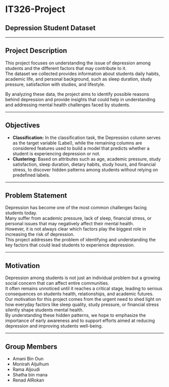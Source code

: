 # IT326-Project
## Depression Student Dataset

---

## Project Description
This project focuses on understanding the issue of depression among students and the different factors that may contribute to it.  
The dataset we collected provides information about students daily habits, academic life, and personal background, such as sleep duration, study pressure, satisfaction with studies, and lifestyle.  

By analyzing these data, the project aims to identify possible reasons behind depression and provide insights that could help in understanding and addressing mental health challenges faced by students.


---

## Objectives
- **Classification:** In the classification task, the Depression column serves as the target variable (Label), while the remaining columns are considered features used to build a model that predicts whether a student is experiencing depression or not.  
- **Clustering:** Based on attributes such as age, academic pressure, study satisfaction, sleep duration, dietary habits, study hours, and financial stress, to discover hidden patterns among students without relying on predefined labels.

---

## Problem Statement
Depression has become one of the most common challenges facing students today.  
Many suffer from academic pressure, lack of sleep, financial stress, or personal issues that may negatively affect their mental health.  
However, it is not always clear which factors play the biggest role in increasing the risk of depression.  
This project addresses the problem of identifying and understanding the key factors that could lead students to experience depression.

---

## Motivation
Depression among students is not just an individual problem but a growing social concern that can affect entire communities.  
It often remains unnoticed until it reaches a critical stage, leading to serious consequences on students health, relationships, and academic futures.  
Our motivation for this project comes from the urgent need to shed light on how everyday factors like sleep quality, study pressure, or financial stress silently shape students mental health.  
By understanding these hidden patterns, we hope to emphasize the importance of early awareness and to support efforts aimed at reducing depression and improving students well-being.

---

## Group Members
- Amani Bin Oun
- Monirah Aljulhum
- Rama Aljoudi
- Shatha bin mana
- Renad AlRokan
